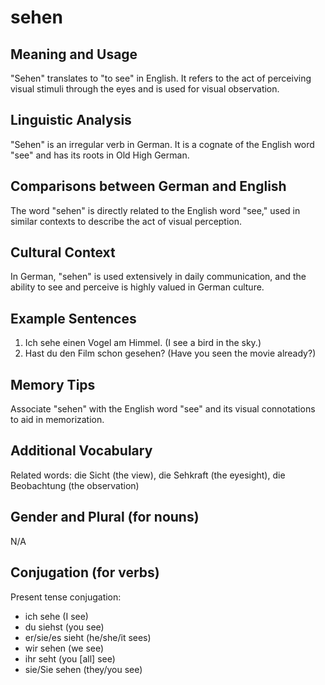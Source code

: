 # sehen
## Meaning and Usage
"Sehen" translates to "to see" in English. It refers to the act of perceiving visual stimuli through the eyes and is used for visual observation.

## Linguistic Analysis
"Sehen" is an irregular verb in German. It is a cognate of the English word "see" and has its roots in Old High German.

## Comparisons between German and English
The word "sehen" is directly related to the English word "see," used in similar contexts to describe the act of visual perception.

## Cultural Context
In German, "sehen" is used extensively in daily communication, and the ability to see and perceive is highly valued in German culture.

## Example Sentences
1. Ich sehe einen Vogel am Himmel. (I see a bird in the sky.)
2. Hast du den Film schon gesehen? (Have you seen the movie already?)

## Memory Tips
Associate "sehen" with the English word "see" and its visual connotations to aid in memorization.

## Additional Vocabulary
Related words: die Sicht (the view), die Sehkraft (the eyesight), die Beobachtung (the observation)

## Gender and Plural (for nouns)
N/A

## Conjugation (for verbs)
Present tense conjugation:
- ich sehe (I see)
- du siehst (you see)
- er/sie/es sieht (he/she/it sees)
- wir sehen (we see)
- ihr seht (you [all] see)
- sie/Sie sehen (they/you see)